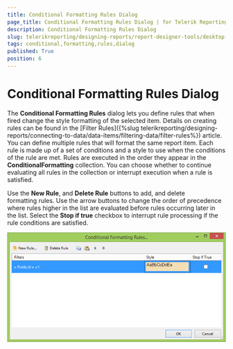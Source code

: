 ```yaml
---
title: Conditional Formatting Rules Dialog
page_title: Conditional Formatting Rules Dialog | for Telerik Reporting Documentation
description: Conditional Formatting Rules Dialog
slug: telerikreporting/designing-reports/report-designer-tools/desktop-designers/tools/conditional-formatting-rules-dialog
tags: conditional,formatting,rules,dialog
published: True
position: 6
---
```


# Conditional Formatting Rules Dialog

The __Conditional Formatting Rules__ dialog lets you define rules that when fired change the style formatting of the selected item. Details on creating rules can be found in the [Filter Rules]({%slug telerikreporting/designing-reports/connecting-to-data/data-items/filtering-data/filter-rules%}) article. You can define multiple rules that will format the same report item. Each rule is made up of a set of conditions and a style to use when the conditions of the rule are met. Rules are executed in the order they appear in the __ConditionalFormatting__ collection. You can choose whether to continue evaluating all rules in the collection or interrupt execution when a rule is satisfied. 

Use the __New Rule__, and __Delete Rule__ buttons to add, and delete formatting rules. Use the arrow buttons to change the order of precedence where rules higher in the list are evaluated before rules occurring later in the list. Select the __Stop if true__ checkbox to interrupt rule processing if the rule conditions are satisfied. 

  ![Conditional Formatting Rules Dialog](images/ConditionalFormattingRulesDialog.png)
